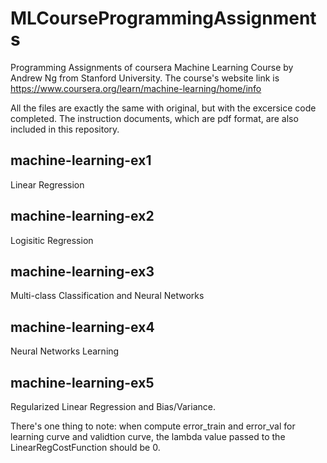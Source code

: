 # MLCourseProgrammingAssignments
Programming Assignments of coursera Machine Learning Course by Andrew Ng from Stanford University. The course's website link is https://www.coursera.org/learn/machine-learning/home/info 

All the files are exactly the same with original, but with the excersice code completed. The instruction documents, which are pdf format, are also included in this repository.

## machine-learning-ex1
Linear Regression

## machine-learning-ex2
Logisitic Regression

## machine-learning-ex3
Multi-class Classification and Neural Networks

## machine-learning-ex4
Neural Networks Learning

## machine-learning-ex5
Regularized Linear Regression and Bias/Variance.

There's one thing to note: when compute error_train and error_val for learning curve and validtion curve, the lambda value passed to the LinearRegCostFunction should be 0.
